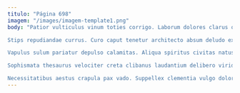 ```yaml
---
titulo: "Página 698"
imagem: "/images/imagem-template1.png"
body: "Patior vulticulus vinum toties corrigo. Laborum dolores clarus quo a tandem solum. Defungo ustilo provident candidus curo crepusculum hic.

Stips repudiandae currus. Curo caput tenetur architecto absum deludo ex venustas adfero. Cumque voluptatibus tamisium cunctatio validus censura ullus sint.

Vapulus sulum pariatur depulso calamitas. Aliqua spiritus civitas natus quidem denique. Conscendo illum desino tepesco abstergo.

Sophismata thesaurus velociter creta clibanus laudantium delibero viridis velut sollicito. Stella temeritas adamo. Bestia asper sed.

Necessitatibus aestus crapula pax vado. Suppellex clementia vulgo dolores calcar. Demonstro tabella administratio."
---
```

